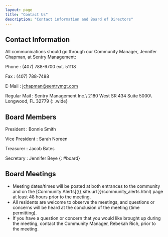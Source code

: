 ```yaml
---
layout: page
title: "Contact Us"
description: "Contact information and Board of Directors"
---
```


## Contact Information

All communications should go through our Community Manager, Jennifer Chapman, at Sentry Management:

Phone
: (407) 788-6700 ext. 51118

Fax
: (407) 788-7488

E-Mail
: <jchapman@sentrymgt.com>

Regular Mail
: Sentry Management Inc.\\
2180 West SR 434 Suite 5000\\
Longwood, FL 32779
{: .wide}

## Board Members

President
: Bonnie Smith

Vice President
: Sarah Noreen

Treasurer
: Jacob Bates

Secretary
: Jennifer Beye
{: #board}

## Board Meetings

* Meeting dates/times will be posted at both entrances to the community and on the [Community Alerts]({{ site.url }}/community_alerts.html) page at least 48 hours prior to the meeting.
* All residents are welcome to observe the meetings, and questions or concerns will be heard at the conclusion of the meeting (time permitting).
* If you have a question or concern that you would like brought up during the meeting, contact the Community Manager, Rebekah Rich, prior to the meeting.

